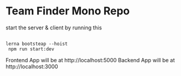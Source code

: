 # Team Finder Mono Repo

start the server & client by running this

```

lerna bootsteap --hoist
 npm run start:dev
```

Frontend App will be at http://localhost:5000
Backend App will be at http://localhost:3000
